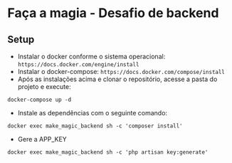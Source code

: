 # Faça a magia - Desafio de backend

## Setup

* Instalar o docker conforme o sistema operacional: `https://docs.docker.com/engine/install`
* Instalar o docker-compose: `https://docs.docker.com/compose/install`
* Após as instalações acima e clonar o repositório, acesse a pasta do projeto e execute:
```
docker-compose up -d
```
* Instale as dependências com o seguinte comando:
```
docker exec make_magic_backend sh -c 'composer install'
```
* Gere a APP_KEY 
```
docker exec make_magic_backend sh -c 'php artisan key:generate'
```